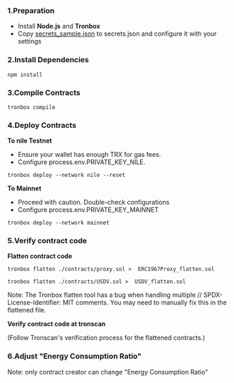 ### 1.Preparation
* Install **Node.js** and **Tronbox**
* Copy [secrets_sample.json](secrets_sample.json) to secrets.json and configure it with your settings

### 2.Install Dependencies
```
npm install
```

### 3.Compile Contracts
```
tronbox compile
```

### 4.Deploy Contracts
**To nile Testnet**

* Ensure your wallet has enough TRX for gas fees.
* Configure process.env.PRIVATE_KEY_NILE.
```
tronbox deploy --network nile --reset
```

**To Mainnet**

* Proceed with caution. Double-check configurations
* Configure process.env.PRIVATE_KEY_MAINNET
```
tronbox deploy --network mainnet
```

### 5.Verify contract code
**Flatten contract code**
```
tronbox flatten ./contracts/proxy.sol >  ERC1967Proxy_flatten.sol
```
```
tronbox flatten ./contracts/USDV.sol >  USDV_flatten.sol
```
Note: The Tronbox flatten tool has a bug when handling multiple // SPDX-License-Identifier: MIT comments. You may need to manually fix this in the flattened file.

**Verify contract code at tronscan**

(Follow Tronscan's verification process for the flattened contracts.)

### 6.Adjust "Energy Consumption Ratio"
Note: only contract creator can change "Energy Consumption Ratio"
